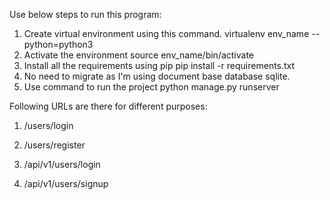 Use below steps to run this program:
1. Create virtual environment using this command.
    virtualenv env_name --python=python3
2. Activate the environment
    source env_name/bin/activate
3. Install all the requirements using pip
    pip install -r requirements.txt
4. No need to migrate as I'm using document base database sqlite.
5. Use command to run the project
    python manage.py runserver


Following URLs are there for different purposes:
1. /users/login
2. /users/register

4. /api/v1/users/login
5. /api/v1/users/signup